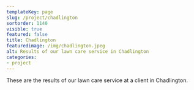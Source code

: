 ```yaml
---
templateKey: page
slug: /project/chadlington
sortorder: 1140
visible: true
featured: false
title: Chadlington
featuredimage: /img/chadlington.jpeg
alt: Results of our lawn care service in Chadlington
categories:
- project
---
```

These are the results of our lawn care service at a client in Chadlington.


